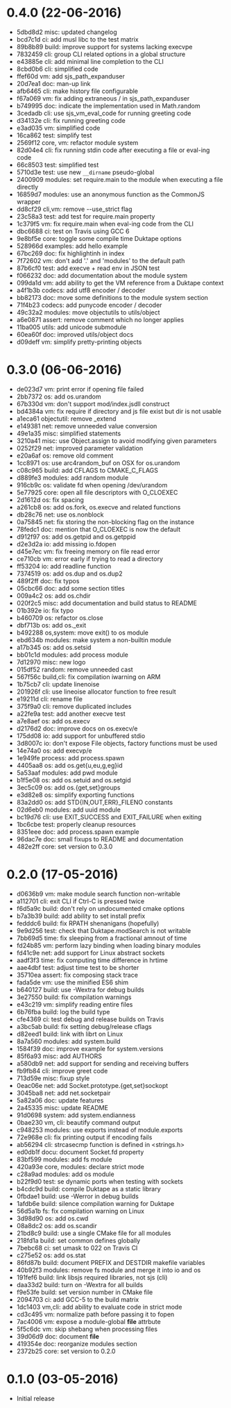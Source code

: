 
# 0.4.0 (22-06-2016)

* 5dbd8d2 misc: updated changelog
* bcd7c1d ci: add musl libc to the test matrix
* 89b8b89 build: improve support for systems lacking execvpe
* 7832459 cli: group CLI related options in a global structure
* e43885e cli: add minimal line completion to the CLI
* 8cbd0b6 cli: simplified code
* ffef60d vm: add sjs_path_expanduser
* 20d7ea1 doc: man-up link
* afb6465 cli: make history file configurable
* f67a069 vm: fix adding extraneous / in sjs_path_expanduser
* b749995 doc: indicate the implementation used in Math.random
* 3cedadb cli: use sjs_vm_eval_code for running greeting code
* d34132e cli: fix running greeting code
* e3ad035 vm: simplified code
* 16ca862 test: simplify test
* 2569f12 core, vm: refactor module system
* 82d04e4 cli: fix running stdin code after executing a file or eval-ing code
* 66c8503 test: simplified test
* 5710d3e test: use new `__dirname` pseudo-global
* 2400909 modules: set require.main to the module when executing a file directly
* 16859d7 modules: use an anonymous function as the CommonJS wrapper
* dd8cf29 cli,vm: remove --use_strict flag
* 23c58a3 test: add test for require.main property
* 1c379f5 vm: fix require.main when eval-ing code from the CLI
* dbc6688 ci: test on Travis using GCC 6
* 9e8bf5e core: toggle some compile time Duktape options
* 528966d examples: add hello <name> example
* 67bc269 doc: fix highlightinh in index
* 7f72602 vm: don't add '.' and 'modules' to the default path
* 87b6cf0 test: add execve + read env in JSON test
* f066232 doc: add documentation about the module system
* 099da1d vm: add ability to get the VM reference from a Duktape context
* a4f1b3b codecs: add utf8 encoder / decoder
* bb82173 doc: move some definitions to the module system section
* 71f4b23 codecs: add punycode encoder / decoder
* 49c32a2 modules: move objectutils to utils/object
* a6e0871 assert: remove comment which no longer applies
* 11ba005 utils: add unicode submodule
* 60ea60f doc: improved utils/object docs
* d09deff vm: simplify pretty-printing objects


# 0.3.0 (06-06-2016)

* de023d7 vm: print error if opening file failed
* 2bb7372 os: add os.urandom
* 67b330d vm: don't support mod/index.jsdll construct
* bd4384a vm: fix require if directory and js file exist but dir is not usable
* a1eca61 objectutil: remove _extend
* e149381 net: remove unneeded value conversion
* 49e1a35 misc: simplified statements
* 3210a41 misc: use Object.assign to avoid modifying given parameters
* 0252f29 net: improved parameter validation
* e20a6af os: remove old comment
* 1cc8971 os: use arc4random_buf on OSX for os.urandom
* c08c965 build: add CFLAGS to CMAKE_C_FLAGS
* d889fe3 modules: add random module
* 916cb9c os: validate fd when opening /dev/urandom
* 5e77925 core: open all file descriptors with O_CLOEXEC
* 2d1612d os: fix spacing
* a261cb8 os: add os.fork, os.execve and related functions
* db28c76 net: use os.nonblock
* 0a75845 net: fix storing the non-blocking flag on the instance
* 78fedc1 doc: mention that O_CLOEXEC is now the default
* d912f97 os: add os.getpid and os.getppid
* d2e3d2a io: add missing io.fdopen
* d45e7ec vm: fix freeing memory on file read error
* ce710cb vm: error early if trying to read a directory
* ff53204 io: add readline function
* 7374519 os: add os.dup and os.dup2
* 489f2ff doc: fix typos
* 05cbc66 doc: add some section titles
* 009a4c2 os: add os.chdir
* 020f2c5 misc: add documentation and build status to README
* 01b392e io: fix typo
* b460709 os: refactor os.close
* dbf713b os: add os._exit
* b492288 os,system: move exit() to os module
* ebd634b modules: make system a non-builtin module
* a17b345 os: add os.setsid
* bb01c1d modules: add process module
* 7d12970 misc: new logo
* 015df52 random: remove unneeded cast
* 567f56c build,cli: fix compilation iwarning on ARM
* 1b75cb7 cli: update linenoise
* 201926f cli: use lineoise allocator function to free result
* e19211d cli: rename file
* 375f9a0 cli: remove duplicated includes
* a22fe9a test: add another execve test
* a7e8aef os: add os.execv
* d2176d2 doc: improve docs on os.execv/e
* 175dd08 io: add support for unbuffered stdio
* 3d8007c io: don't expose File objects, factory functions must be used
* 14e74a0 os: add execvp/e
* 1e949fe process: add process.spawn
* 4405aa8 os: add os.get{u,eu,g,eg}id
* 5a53aaf modules: add pwd module
* b1f5e08 os: add os.setuid and os.setgid
* 3ec5c09 os: add os.{get,set}groups
* e3d82e8 os: simplify exporting functions
* 83a2dd0 os: add STD{IN,OUT,ERR}_FILENO constants
* 02d6eb0 modules: add uuid module
* bc19d76 cli: use EXIT_SUCCESS and EXIT_FAILURE when exiting
* 1bc6cbe test: properly cleanup resources
* 8351eee doc: add process.spawn example
* 96dac7e doc: small fixups to README and documentation
* 482e2ff core: set version to 0.3.0


# 0.2.0 (17-05-2016)

* d0636b9 vm: make module search function non-writable
* a112701 cli: exit CLI if Ctrl-C is pressed twice
* f6d5a9c build: don't rely on undocumented cmake options
* b7a3b39 build: add ability to set install prefix
* fedddc6 build: fix RPATH shenanigans (hopefully)
* 9e9d256 test: check that Duktape.modSearch is not writable
* 7bb69d5 time: fix sleeping from a fractional amnout of time
* fd24b85 vm: perform lazy binding when loading binary modules
* fd41c9e net: add support for Linux abstract sockets
* aadf3f3 time: fix computing time difference in hrtime
* aae4dbf test: adjust time test to be shorter
* 35710ea assert: fix composing stack trace
* fada5de vm: use the minified ES6 shim
* b640127 build: use -Wextra for debug builds
* 3e27550 build: fix compilation warnings
* e43c219 vm: simplify reading entire files
* 6b76fba build: log the build type
* cfe4369 ci: test debug and release builds on Travis
* a3bc5ab build: fix setting debug/release cflags
* d82eed1 build: link with librt on Linux
* 8a7a560 modules: add system.build
* 1584f39 doc: improve example for system.versions
* 85f6a93 misc: add AUTHORS
* a580db9 net: add support for sending and receiving buffers
* fb9fb84 cli: improve greet code
* 713d59e misc: fixup style
* 0eac06e net: add Socket.prototype.{get,set}sockopt
* 3045ba8 net: add net.socketpair
* 5a82a06 doc: update features
* 2a45335 misc: update README
* 91d0698 system: add system.endianness
* 0bae230 vm, cli: beautify command output
* c948253 modules: use exports instead of module.exports
* 72e968e cli: fix printing output if encoding fails
* ab56294 cli: strcasecmp function is defined in <strings.h>
* ed0db1f docu: document Socket.fd property
* 83bf599 modules: add fs module
* 420a93e core, modules: declare strict mode
* c28a9ad modules: add os module
* b22f9d0 test: se dynamic ports when testing with sockets
* b4cdc9d build: compile Duktape as a static library
* 0fbdae1 build: use -Werror in debug builds
* 1afdb6e build: silence compilation warning for Duktape
* 56d5a1b fs: fix compilation warning on Linux
* 3d98d90 os: add os.cwd
* 08a8dc2 os: add os.scandir
* 21bd8c9 build: use a single CMake file for all modules
* 218fd1a build: set common defines globally
* 7bebc68 ci: set umask to 022 on Travis CI
* c275e52 os: add os.stat
* 86fd87b build: document PREFIX and DESTDIR makefile variables
* 40b92f3 modules: remove fs module and merge it into io and os
* 191fef6 build: link libsjs required libraries, not sjs (cli)
* daa33d2 build: turn on -Wextra for all builds
* f9e53fe build: set version number in CMake file
* 2094703 ci: add GCC-5 to the build matrix
* 1dc1403 vm,cli: add ability to evaluate code in strict mode
* cd3c495 vm: normalize path before passing it to fopen
* 7ac4006 vm: expose a module-global __file__ attrbute
* 5f5c6dc vm: skip shebang when processing files
* 39d06d9 doc: document __file__
* 419354e doc: reorganize modules section
* 2372b25 core: set version to 0.2.0


# 0.1.0 (03-05-2016)

* Initial release
